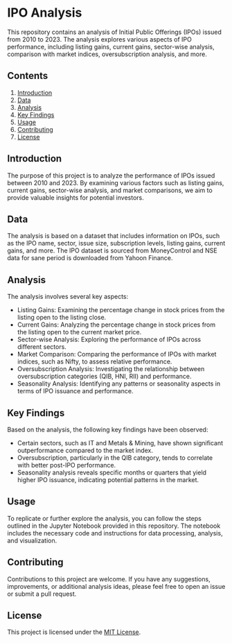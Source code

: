 # IPO Analysis

This repository contains an analysis of Initial Public Offerings (IPOs) issued from 2010 to 2023. The analysis explores various aspects of IPO performance, including listing gains, current gains, sector-wise analysis, comparison with market indices, oversubscription analysis, and more.

## Contents

1. [Introduction](#introduction)
2. [Data](#data)
3. [Analysis](#analysis)
4. [Key Findings](#key-findings)
5. [Usage](#usage)
6. [Contributing](#contributing)
7. [License](#license)

## Introduction

The purpose of this project is to analyze the performance of IPOs issued between 2010 and 2023. By examining various factors such as listing gains, current gains, sector-wise analysis, and market comparisons, we aim to provide valuable insights for potential investors.

## Data

The analysis is based on a dataset that includes information on IPOs, such as the IPO name, sector, issue size, subscription levels, listing gains, current gains, and more. The IPO dataset is sourced from MoneyControl and NSE data for sane period is downloaded from Yahoon Finance.

## Analysis

The analysis involves several key aspects:

- Listing Gains: Examining the percentage change in stock prices from the listing open to the listing close.
- Current Gains: Analyzing the percentage change in stock prices from the listing open to the current market price.
- Sector-wise Analysis: Exploring the performance of IPOs across different sectors.
- Market Comparison: Comparing the performance of IPOs with market indices, such as Nifty, to assess relative performance.
- Oversubscription Analysis: Investigating the relationship between oversubscription categories (QIB, HNI, RII) and performance.
- Seasonality Analysis: Identifying any patterns or seasonality aspects in terms of IPO issuance and performance.

## Key Findings

Based on the analysis, the following key findings have been observed:

- Certain sectors, such as IT and Metals & Mining, have shown significant outperformance compared to the market index.
- Oversubscription, particularly in the QIB category, tends to correlate with better post-IPO performance.
- Seasonality analysis reveals specific months or quarters that yield higher IPO issuance, indicating potential patterns in the market.

## Usage

To replicate or further explore the analysis, you can follow the steps outlined in the Jupyter Notebook provided in this repository. The notebook includes the necessary code and instructions for data processing, analysis, and visualization.

## Contributing

Contributions to this project are welcome. If you have any suggestions, improvements, or additional analysis ideas, please feel free to open an issue or submit a pull request.

## License

This project is licensed under the [MIT License](LICENSE).
